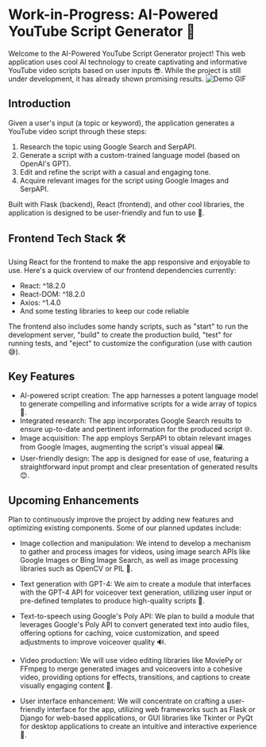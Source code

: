 # Work-in-Progress: AI-Powered YouTube Script Generator 🚧

Welcome to the AI-Powered YouTube Script Generator project! This web application uses cool AI technology to create captivating and informative YouTube video scripts based on user inputs 😎. While the project is still under development, it has already shown promising results.
![Demo GIF](https://i.imgur.com/bUE32Qb)

## Introduction

Given a user's input (a topic or keyword), the application generates a YouTube video script through these steps:

1. Research the topic using Google Search and SerpAPI.
2. Generate a script with a custom-trained language model (based on OpenAI's GPT).
3. Edit and refine the script with a casual and engaging tone.
4. Acquire relevant images for the script using Google Images and SerpAPI.

Built with Flask (backend), React (frontend), and other cool libraries, the application is designed to be user-friendly and fun to use 🎉.

## Frontend Tech Stack 🛠

Using React for the frontend to make the app responsive and enjoyable to use. Here's a quick overview of our frontend dependencies currently:

- React: ^18.2.0
- React-DOM: ^18.2.0
- Axios: ^1.4.0
- And some testing libraries to keep our code reliable

The frontend also includes some handy scripts, such as "start" to run the development server, "build" to create the production build, "test" for running tests, and "eject" to customize the configuration (use with caution 😅).

## Key Features

- AI-powered script creation: The app harnesses a potent language model to generate compelling and informative scripts for a wide array of topics 🧠.
- Integrated research: The app incorporates Google Search results to ensure up-to-date and pertinent information for the produced script 🌐.
- Image acquisition: The app employs SerpAPI to obtain relevant images from Google Images, augmenting the script's visual appeal 🖼.
- User-friendly design: The app is designed for ease of use, featuring a straightforward input prompt and clear presentation of generated results 😊.

## Upcoming Enhancements

Plan to continuously improve the project by adding new features and optimizing existing components. Some of our planned updates include:

- Image collection and manipulation: We intend to develop a mechanism to gather and process images for videos, using image search APIs like Google Images or Bing Image Search, as well as image processing libraries such as OpenCV or PIL 📸.

- Text generation with GPT-4: We aim to create a module that interfaces with the GPT-4 API for voiceover text generation, utilizing user input or pre-defined templates to produce high-quality scripts 📝.

- Text-to-speech using Google's Poly API: We plan to build a module that leverages Google's Poly API to convert generated text into audio files, offering options for caching, voice customization, and speed adjustments to improve voiceover quality 🔊.

- Video production: We will use video editing libraries like MoviePy or FFmpeg to merge generated images and voiceovers into a cohesive video, providing options for effects, transitions, and captions to create visually engaging content 🎥.

- User interface enhancement: We will concentrate on crafting a user-friendly interface for the app, utilizing web frameworks such as Flask or Django for web-based applications, or GUI libraries like Tkinter or PyQt for desktop applications to create an intuitive and interactive experience 🌟.
